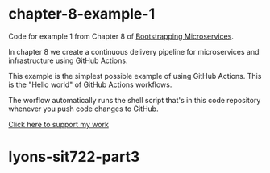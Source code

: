 # chapter-8-example-1

Code for example 1 from Chapter 8 of [Bootstrapping Microservices](https://www.bootstrapping-microservices.com).

In chapter 8 we create a continuous delivery pipeline for microservices and infrastructure using GitHub Actions.

This example is the simplest possible example of using GitHub Actions. This is the "Hello world" of GitHub Actions workflows.

The worflow automatically runs the shell script that's in this code repository whenever you push code changes to GitHub.


[Click here to support my work](https://www.codecapers.com.au/about#support-my-work)
# lyons-sit722-part3
